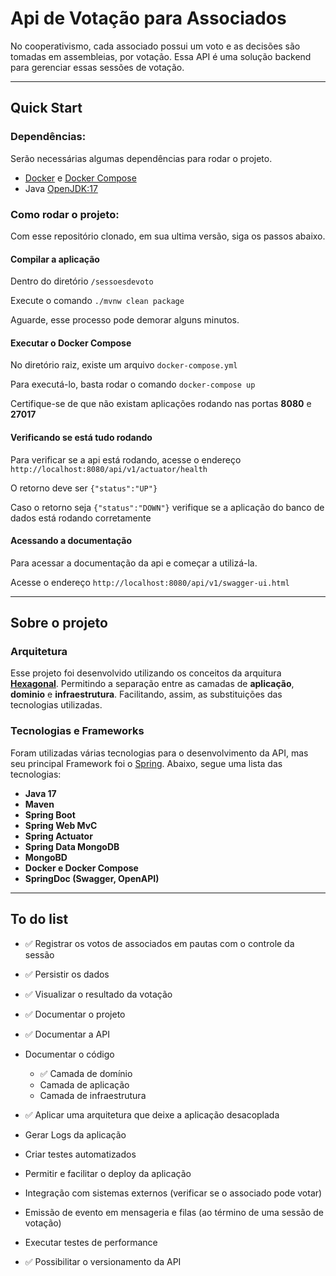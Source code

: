# Api de Votação para Associados

No cooperativismo, cada associado possui um voto e as decisões são tomadas em assembleias, por votação. Essa API é uma solução backend para gerenciar essas sessões de votação.

------------
## Quick Start

### Dependências:

Serão necessárias algumas dependências para rodar o projeto.
- [Docker](https://www.docker.com/ "Docker") e [Docker Compose](https://docs.docker.com/compose/install/ "Docker Compose")
- Java [OpenJDK:17](https://adoptium.net/ "OpenJDK:17")

### Como rodar o projeto:

Com esse repositório clonado, em sua ultima versão, siga os passos abaixo.

#### Compilar a aplicação
Dentro do diretório `/sessoesdevoto`

Execute o comando `./mvnw clean package`

Aguarde, esse processo pode demorar alguns minutos.

#### Executar o Docker Compose

No diretório raiz, existe um arquivo `docker-compose.yml`

Para executá-lo, basta rodar o comando `docker-compose up`

Certifique-se de que não existam aplicações rodando nas portas **8080** e **27017**

#### Verificando se está tudo rodando

Para verificar se a api está rodando, acesse o endereço `http://localhost:8080/api/v1/actuator/health`

O retorno deve ser `{"status":"UP"}`

Caso o retorno seja `{"status":"DOWN"}` verifique se a aplicação do banco de dados está rodando corretamente

#### Acessando a documentação

Para acessar a documentação da api e começar a utilizá-la.

Acesse o endereço `http://localhost:8080/api/v1/swagger-ui.html`


------------

## Sobre o projeto

### Arquitetura
Esse projeto foi desenvolvido utilizando os conceitos da arquitura **[Hexagonal](https://engsoftmoderna.info/artigos/arquitetura-hexagonal.html "Hexagonal")**. Permitindo a separação entre as camadas de **aplicação**, **dominio** e **infraestrutura**. Facilitando, assim, as substituições das tecnologias utilizadas.

### Tecnologias e Frameworks
Foram utilizadas várias tecnologias para o desenvolvimento da API, mas seu principal Framework foi o [Spring](https://spring.io/ "Spring").
Abaixo, segue uma lista das tecnologias:

- **Java 17**
- **Maven**
- **Spring Boot**
- **Spring Web MvC**
- **Spring Actuator**
- **Spring Data MongoDB**
- **MongoBD**
- **Docker e Docker Compose**
- **SpringDoc (Swagger, OpenAPI)**

------------

## To do list

- :white_check_mark: Registrar os votos de associados em pautas com o controle da sessão

- :white_check_mark: Persistir os dados

- :white_check_mark: Visualizar o resultado da votação

- :white_check_mark: Documentar o projeto

- :white_check_mark: Documentar a API

- Documentar o código
	- :white_check_mark: Camada de domínio
	- Camada de aplicação
	- Camada de infraestrutura

- :white_check_mark: Aplicar uma arquitetura que deixe a aplicação desacoplada

- Gerar Logs da aplicação

- Criar testes automatizados

- Permitir e facilitar o deploy da aplicação

- Integração com sistemas externos (verificar se o associado pode votar)

- Emissão de evento em mensageria e filas (ao término de uma sessão de votação)

- Executar testes de performance

- :white_check_mark: Possibilitar o versionamento da API
